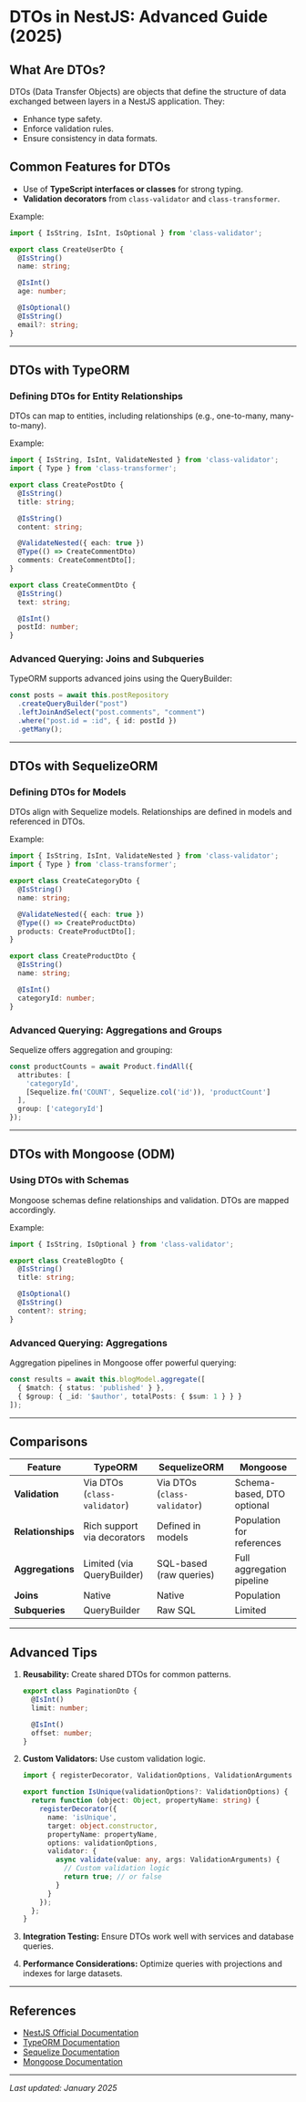 # DTOs in NestJS: Advanced Guide (2025)

## What Are DTOs?
DTOs (Data Transfer Objects) are objects that define the structure of data exchanged between layers in a NestJS application. They:

- Enhance type safety.
- Enforce validation rules.
- Ensure consistency in data formats.

## Common Features for DTOs
- Use of **TypeScript interfaces or classes** for strong typing.
- **Validation decorators** from `class-validator` and `class-transformer`.

Example:

```typescript
import { IsString, IsInt, IsOptional } from 'class-validator';

export class CreateUserDto {
  @IsString()
  name: string;

  @IsInt()
  age: number;

  @IsOptional()
  @IsString()
  email?: string;
}
```

---

## DTOs with TypeORM

### Defining DTOs for Entity Relationships
DTOs can map to entities, including relationships (e.g., one-to-many, many-to-many).

Example:

```typescript
import { IsString, IsInt, ValidateNested } from 'class-validator';
import { Type } from 'class-transformer';

export class CreatePostDto {
  @IsString()
  title: string;

  @IsString()
  content: string;

  @ValidateNested({ each: true })
  @Type(() => CreateCommentDto)
  comments: CreateCommentDto[];
}

export class CreateCommentDto {
  @IsString()
  text: string;

  @IsInt()
  postId: number;
}
```

### Advanced Querying: Joins and Subqueries

TypeORM supports advanced joins using the QueryBuilder:

```typescript
const posts = await this.postRepository
  .createQueryBuilder("post")
  .leftJoinAndSelect("post.comments", "comment")
  .where("post.id = :id", { id: postId })
  .getMany();
```

---

## DTOs with SequelizeORM

### Defining DTOs for Models
DTOs align with Sequelize models. Relationships are defined in models and referenced in DTOs.

Example:

```typescript
import { IsString, IsInt, ValidateNested } from 'class-validator';
import { Type } from 'class-transformer';

export class CreateCategoryDto {
  @IsString()
  name: string;

  @ValidateNested({ each: true })
  @Type(() => CreateProductDto)
  products: CreateProductDto[];
}

export class CreateProductDto {
  @IsString()
  name: string;

  @IsInt()
  categoryId: number;
}
```

### Advanced Querying: Aggregations and Groups

Sequelize offers aggregation and grouping:

```typescript
const productCounts = await Product.findAll({
  attributes: [
    'categoryId',
    [Sequelize.fn('COUNT', Sequelize.col('id')), 'productCount']
  ],
  group: ['categoryId']
});
```

---

## DTOs with Mongoose (ODM)

### Using DTOs with Schemas

Mongoose schemas define relationships and validation. DTOs are mapped accordingly.

Example:

```typescript
import { IsString, IsOptional } from 'class-validator';

export class CreateBlogDto {
  @IsString()
  title: string;

  @IsOptional()
  @IsString()
  content?: string;
}
```

### Advanced Querying: Aggregations

Aggregation pipelines in Mongoose offer powerful querying:

```typescript
const results = await this.blogModel.aggregate([
  { $match: { status: 'published' } },
  { $group: { _id: '$author', totalPosts: { $sum: 1 } } }
]);
```

---

## Comparisons

| Feature                  | TypeORM                     | SequelizeORM              | Mongoose                   |
|--------------------------|-----------------------------|---------------------------|----------------------------|
| **Validation**           | Via DTOs (`class-validator`)| Via DTOs (`class-validator`)| Schema-based, DTO optional|
| **Relationships**        | Rich support via decorators| Defined in models         | Population for references |
| **Aggregations**         | Limited (via QueryBuilder) | SQL-based (raw queries)   | Full aggregation pipeline |
| **Joins**                | Native                     | Native                    | Population                 |
| **Subqueries**           | QueryBuilder               | Raw SQL                   | Limited                   |

---

## Advanced Tips

1. **Reusability:** Create shared DTOs for common patterns.
   ```typescript
   export class PaginationDto {
     @IsInt()
     limit: number;

     @IsInt()
     offset: number;
   }
   ```

2. **Custom Validators:** Use custom validation logic.
   ```typescript
   import { registerDecorator, ValidationOptions, ValidationArguments } from 'class-validator';

   export function IsUnique(validationOptions?: ValidationOptions) {
     return function (object: Object, propertyName: string) {
       registerDecorator({
         name: 'isUnique',
         target: object.constructor,
         propertyName: propertyName,
         options: validationOptions,
         validator: {
           async validate(value: any, args: ValidationArguments) {
             // Custom validation logic
             return true; // or false
           }
         }
       });
     };
   }
   ```

3. **Integration Testing:** Ensure DTOs work well with services and database queries.

4. **Performance Considerations:** Optimize queries with projections and indexes for large datasets.

---

## References

- [NestJS Official Documentation](https://docs.nestjs.com/)
- [TypeORM Documentation](https://typeorm.io/)
- [Sequelize Documentation](https://sequelize.org/)
- [Mongoose Documentation](https://mongoosejs.com/)

---

_Last updated: January 2025_
